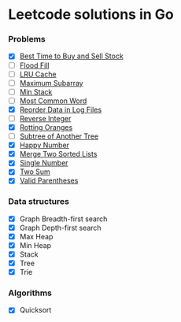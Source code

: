 # Leetcode solutions in Go

### Problems

- [x] [Best Time to Buy and Sell Stock](https://leetcode.com/problems/best-time-to-buy-and-sell-stock/)
- [ ] [Flood Fill](https://leetcode.com/problems/flood-fill)
- [ ] [LRU Cache](https://leetcode.com/problems/lru-cache/)
- [ ] [Maximum Subarray](https://leetcode.com/problems/maximum-subarray/)
- [ ] [Min Stack](https://leetcode.com/problems/min-stack)
- [ ] [Most Common Word](https://leetcode.com/problems/most-common-word/)
- [x] [Reorder Data in Log Files](https://leetcode.com/problems/reorder-data-in-log-files)
- [ ] [Reverse Integer](https://leetcode.com/problems/reverse-integer/)
- [x] [Rotting Oranges](https://leetcode.com/problems/rotting-oranges)
- [ ] [Subtree of Another Tree](https://leetcode.com/problems/subtree-of-another-tree)
- [x] [Happy Number](https://leetcode.com/problems/happy-number/)
- [x] [Merge Two Sorted Lists](https://leetcode.com/problems/merge-two-sorted-lists/)
- [x] [Single Number](https://leetcode.com/problems/single-number/)
- [x] [Two Sum](https://leetcode.com/problems/two-sum/)
- [x] [Valid Parentheses](https://leetcode.com/problems/valid-parentheses/)

### Data structures

- [x] Graph Breadth-first search
- [x] Graph Depth-first search
- [x] Max Heap
- [x] Min Heap
- [x] Stack
- [x] Tree
- [x] Trie

### Algorithms

- [x] Quicksort
